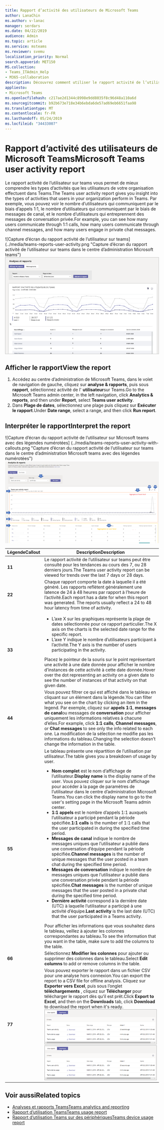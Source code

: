 ```yaml
---
title: Rapport d’activité des utilisateurs de Microsoft Teams
author: LanaChin
ms.author: v-lanac
manager: serdars
ms.date: 04/22/2019
audience: Admin
ms.topic: article
ms.service: msteams
ms.reviewer: svemu
localization_priority: Normal
search.appverid: MET150
MS.collection:
- Teams_ITAdmin_Help
- M365-collaboration
description: Découvrez comment utiliser le rapport activité de l’utilisateur sur teams dans le centre d’administration de Microsoft teams pour voir comment les utilisateurs de votre organisation utilisent Teams.
appliesto:
- Microsoft Teams
ms.openlocfilehash: c217ae2d1344c8998e9dd8035f8c96d48a110a6d
ms.sourcegitcommit: b92b673e718e34b6ebda6de57ad69eb6651faa98
ms.translationtype: MT
ms.contentlocale: fr-FR
ms.lasthandoff: 05/24/2019
ms.locfileid: "34433007"
---
```

# <a name="microsoft-teams-user-activity-report"></a><span data-ttu-id="ddc80-103">Rapport d’activité des utilisateurs de Microsoft Teams</span><span class="sxs-lookup"><span data-stu-id="ddc80-103">Microsoft Teams user activity report</span></span>

<span data-ttu-id="ddc80-104">Le rapport activité de l’utilisateur sur teams vous permet de mieux comprendre les types d’activités que les utilisateurs de votre organisation effectuent dans Teams.</span><span class="sxs-lookup"><span data-stu-id="ddc80-104">The Teams user activity report gives you insight into the types of activities that users in your organization perform in Teams.</span></span> <span data-ttu-id="ddc80-105">Par exemple, vous pouvez voir le nombre d’utilisateurs qui communiquent par le biais d’appels 1:1, le nombre d’utilisateurs qui communiquent par le biais de messages de canal, et le nombre d’utilisateurs qui entreprennent des messages de conversation privée.</span><span class="sxs-lookup"><span data-stu-id="ddc80-105">For example, you can see how many users communicate through 1:1 calls, how many users communicate through channel messages, and how many users engage in private chat messages.</span></span>

<span data-ttu-id="ddc80-106">![Capture d’écran du rapport activité de l’utilisateur sur teams] (../media/teams-reports-user-activity.png "Capture d’écran du rapport activité de l’utilisateur sur teams dans le centre d’administration Microsoft teams")</span><span class="sxs-lookup"><span data-stu-id="ddc80-106">![Screen shot of the Teams user activity report](../media/teams-reports-user-activity.png "Screen shot of the Teams user activity report in the Microsoft Teams admin center")</span></span>

## <a name="view-the-report"></a><span data-ttu-id="ddc80-107">Afficher le rapport</span><span class="sxs-lookup"><span data-stu-id="ddc80-107">View the report</span></span>

1. <span data-ttu-id="ddc80-108">Accédez au centre d’administration de Microsoft Teams, dans le volet de navigation de gauche, cliquez sur **analyse & rapports**, puis sous **rapport**, sélectionnez activité de l' **utilisateur**sur Teams.</span><span class="sxs-lookup"><span data-stu-id="ddc80-108">Go to the Microsoft Teams admin center, in the left navigation, click **Analytics & reports**, and then under **Report**, select **Teams user activity**.</span></span> 
2. <span data-ttu-id="ddc80-109">Dans **Plage de dates**, sélectionnez une plage puis cliquez sur **Exécuter le rapport**.</span><span class="sxs-lookup"><span data-stu-id="ddc80-109">Under **Date range**, select a range, and then click **Run report**.</span></span> 

## <a name="interpret-the-report"></a><span data-ttu-id="ddc80-110">Interpréter le rapport</span><span class="sxs-lookup"><span data-stu-id="ddc80-110">Interpret the report</span></span>

<span data-ttu-id="ddc80-111">![Capture d’écran du rapport activité de l’utilisateur sur Microsoft teams avec des légendes numérotées] (../media/teams-reports-user-activity-with-callouts.png "Capture d’écran du rapport activité de l’utilisateur sur teams dans le centre d’administration Microsoft teams avec des légendes numérotées")</span><span class="sxs-lookup"><span data-stu-id="ddc80-111">![Screenshot of the Teams user activity report with numbered callouts](../media/teams-reports-user-activity-with-callouts.png "Screenshot of the Teams user activity report in the Microsoft Teams admin center with numbered callouts")</span></span>

|<span data-ttu-id="ddc80-112">Légende</span><span class="sxs-lookup"><span data-stu-id="ddc80-112">Callout</span></span> |<span data-ttu-id="ddc80-113">Description</span><span class="sxs-lookup"><span data-stu-id="ddc80-113">Description</span></span>  |
|--------|-------------|
|<span data-ttu-id="ddc80-114">**1**</span><span class="sxs-lookup"><span data-stu-id="ddc80-114">**1**</span></span>   |<span data-ttu-id="ddc80-115">Le rapport activité de l’utilisateur sur teams peut être consulté pour les tendances au cours des 7, ou 28 derniers jours.</span><span class="sxs-lookup"><span data-stu-id="ddc80-115">The Teams user activity report can be viewed for trends over the last 7 days or 28 days.</span></span> |
|<span data-ttu-id="ddc80-116">**2**</span><span class="sxs-lookup"><span data-stu-id="ddc80-116">**2**</span></span>   |<span data-ttu-id="ddc80-p102">Chaque rapport comporte la date à laquelle il a été généré. Les rapports reflètent généralement une latence de 24 à 48 heures par rapport à l’heure de l’activité.</span><span class="sxs-lookup"><span data-stu-id="ddc80-p102">Each report has a date for when this report was generated. The reports usually reflect a 24 to 48 hour latency from time of activity.</span></span> |
|<span data-ttu-id="ddc80-119">**3**</span><span class="sxs-lookup"><span data-stu-id="ddc80-119">**3**</span></span>   |<ul><li><span data-ttu-id="ddc80-120">L’axe X sur les graphiques représente la plage de dates sélectionnée pour ce rapport particulier.</span><span class="sxs-lookup"><span data-stu-id="ddc80-120">The X axis on the charts is the selected date range for the specific report.</span></span> </li><li><span data-ttu-id="ddc80-121">L’axe Y indique le nombre d’utilisateurs participant à l’activité.</span><span class="sxs-lookup"><span data-stu-id="ddc80-121">The Y axis is the number of users participating in the activity.</span></span></li></ul><span data-ttu-id="ddc80-122">Placez le pointeur de la souris sur le point représentant une activité à une date donnée pour afficher le nombre d’instances de cette activité à cette date donnée.</span><span class="sxs-lookup"><span data-stu-id="ddc80-122">Hover over the dot representing an activity on a given date to see the number of instances of that activity on that given date.</span></span> |
|<span data-ttu-id="ddc80-123">**4**</span><span class="sxs-lookup"><span data-stu-id="ddc80-123">**4**</span></span>   |<span data-ttu-id="ddc80-124">Vous pouvez filtrer ce qui est affiché dans le tableau en cliquant sur un élément dans la légende.</span><span class="sxs-lookup"><span data-stu-id="ddc80-124">You can filter what you see on the chart by clicking an item in the legend.</span></span> <span data-ttu-id="ddc80-125">Par exemple, cliquez sur **appels 1:1**, **messages de canal**ou messages de **conversation** pour afficher uniquement les informations relatives à chacune d’elles.</span><span class="sxs-lookup"><span data-stu-id="ddc80-125">For example, click **1:1 calls**, **Channel messages**, or **Chat messages** to see only the info related to each one.</span></span> <span data-ttu-id="ddc80-126">La modification de la sélection ne modifie pas les informations du tableau.</span><span class="sxs-lookup"><span data-stu-id="ddc80-126">Changing the selection doesn’t change the information in the table.</span></span> |
|<span data-ttu-id="ddc80-127">**5**</span><span class="sxs-lookup"><span data-stu-id="ddc80-127">**5**</span></span>   |<span data-ttu-id="ddc80-128">Le tableau présente une répartition de l’utilisation par utilisateur.</span><span class="sxs-lookup"><span data-stu-id="ddc80-128">The table gives you a breakdown of usage by user.</span></span>   <ul><li><span data-ttu-id="ddc80-129">**Nom complet** est le nom d’affichage de l’utilisateur.</span><span class="sxs-lookup"><span data-stu-id="ddc80-129">**Display name** is the display name of the user.</span></span> <span data-ttu-id="ddc80-130">Vous pouvez cliquer sur le nom d’affichage pour accéder à la page de paramètres de l’utilisateur dans le centre d’administration Microsoft Teams.</span><span class="sxs-lookup"><span data-stu-id="ddc80-130">You can click the display name to go to the user's setting page in the Microsoft Teams admin center.</span></span></li><li><span data-ttu-id="ddc80-131">**1:1 appels** est le nombre d’appels 1:1 auxquels l’utilisateur a participé pendant la période spécifiée.</span><span class="sxs-lookup"><span data-stu-id="ddc80-131">**1:1 calls** is the number of 1:1 calls that the user participated in during the specified time period.</span></span></li><li><span data-ttu-id="ddc80-132">**Messages de canal** indique le nombre de messages uniques que l’utilisateur a publié dans une conversation d’équipe pendant la période spécifiée.</span><span class="sxs-lookup"><span data-stu-id="ddc80-132">**Channel messages** is the number of unique messages that the user posted in a team chat during the specified time period.</span></span></li> <li><span data-ttu-id="ddc80-133">**Messages de conversation** indique le nombre de messages uniques que l’utilisateur a publié dans une conversation privée pendant la période spécifiée.</span><span class="sxs-lookup"><span data-stu-id="ddc80-133">**Chat messages** is the number of unique messages that the user posted in a private chat during the specified time period.</span></span></li>  <li><span data-ttu-id="ddc80-134">**Dernière activité** correspond à la dernière date (UTC) à laquelle l’utilisateur a participé à une activité d’équipe.</span><span class="sxs-lookup"><span data-stu-id="ddc80-134">**Last activity** is the last date (UTC) that the user participated in a Teams activity.</span></span></li> </ul><span data-ttu-id="ddc80-135">Pour afficher les informations que vous souhaitez dans le tableau, veillez à ajouter les colonnes correspondantes au tableau.</span><span class="sxs-lookup"><span data-stu-id="ddc80-135">To see the information that you want in the table, make sure to add the columns to the table.</span></span>
|<span data-ttu-id="ddc80-136">**6**</span><span class="sxs-lookup"><span data-stu-id="ddc80-136">**6**</span></span>   |<span data-ttu-id="ddc80-137">Sélectionnez **Modifier les colonnes** pour ajouter ou supprimer des colonnes dans le tableau.</span><span class="sxs-lookup"><span data-stu-id="ddc80-137">Select **Edit columns** to add or remove columns in the table.</span></span> |
|<span data-ttu-id="ddc80-138">**7**</span><span class="sxs-lookup"><span data-stu-id="ddc80-138">**7**</span></span>   |<span data-ttu-id="ddc80-139">Vous pouvez exporter le rapport dans un fichier CSV pour une analyse hors connexion.</span><span class="sxs-lookup"><span data-stu-id="ddc80-139">You can export the report to a CSV file for offline analysis.</span></span> <span data-ttu-id="ddc80-140">Cliquez sur **Exporter vers Excel**, puis sous l’onglet **téléchargements** , cliquez sur **Télécharger** pour télécharger le rapport dès qu’il est prêt.</span><span class="sxs-lookup"><span data-stu-id="ddc80-140">Click **Export to Excel**, and then on the **Downloads** tab, click **Download** to download the report when it's ready.</span></span><br><span data-ttu-id="ddc80-141">![Capture d’écran de l’onglet téléchargements indiquant les rapports exportés à télécharger](../media/teams-reports-export-to-csv.png)</span><span class="sxs-lookup"><span data-stu-id="ddc80-141">![Screen shot of the Downloads tab showing exported reports to download](../media/teams-reports-export-to-csv.png)</span></span>||

## <a name="related-topics"></a><span data-ttu-id="ddc80-142">Voir aussi</span><span class="sxs-lookup"><span data-stu-id="ddc80-142">Related topics</span></span>
- [<span data-ttu-id="ddc80-143">Analyses et rapports Teams</span><span class="sxs-lookup"><span data-stu-id="ddc80-143">Teams analytics and reporting</span></span>](teams-reporting-reference.md)
- [<span data-ttu-id="ddc80-144">Rapport d’utilisation Teams</span><span class="sxs-lookup"><span data-stu-id="ddc80-144">Teams usage report</span></span>](teams-usage-report.md)
- [<span data-ttu-id="ddc80-145">Rapport d’utilisation Teams sur des périphériques</span><span class="sxs-lookup"><span data-stu-id="ddc80-145">Teams device usage report</span></span>](device-usage-report.md)